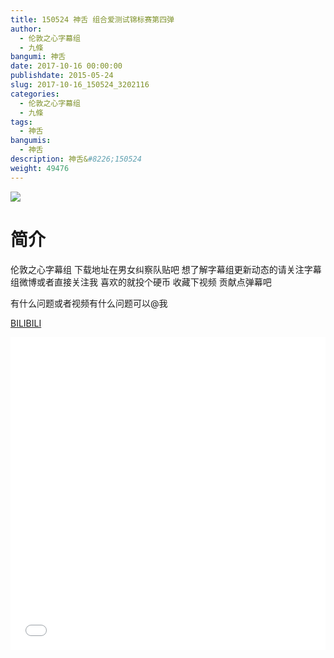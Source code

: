 ```yaml
---
title: 150524 神舌 组合爱测试锦标赛第四弹
author: 
  - 伦敦之心字幕组
  - 九條
bangumi: 神舌
date: 2017-10-16 00:00:00
publishdate: 2015-05-24
slug: 2017-10-16_150524_3202116
categories: 
  - 伦敦之心字幕组
  - 九條
tags: 
  - 神舌
bangumis: 
  - 神舌
description: 神舌&#8226;150524
weight: 49476
---
```


![](https://i.imgur.com/SNCHV3I.jpg)

# 简介  
伦敦之心字幕组 下载地址在男女纠察队贴吧 想了解字幕组更新动态的请关注字幕组微博或者直接关注我 喜欢的就投个硬币 收藏下视频 贡献点弹幕吧


有什么问题或者视频有什么问题可以@我

  [BILIBILI](https://www.bilibili.com/video/av3202116/)


<div class="vcontainer">  <iframe class='video' src="//www.bilibili.com/blackboard/player.html?aid=3202116" width="100%" height="500" frameborder="0" allowfullscreen="allowfullscreen"></iframe></div>
